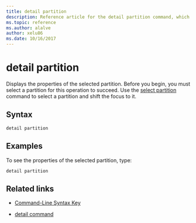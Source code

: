 ```yaml
---
title: detail partition
description: Reference article for the detail partition command, which displays the properties of the selected partition.
ms.topic: reference
ms.author: alalve
author: xelu86
ms.date: 10/16/2017
---
```


# detail partition

Displays the properties of the selected partition. Before you begin, you must select a partition for this operation to succeed. Use the [select partition](select-partition.md) command to select a partition and shift the focus to it.

## Syntax

```
detail partition
```

## Examples

To see the properties of the selected partition, type:

```
detail partition
```

## Related links

- [Command-Line Syntax Key](command-line-syntax-key.md)

- [detail command](detail.md)

